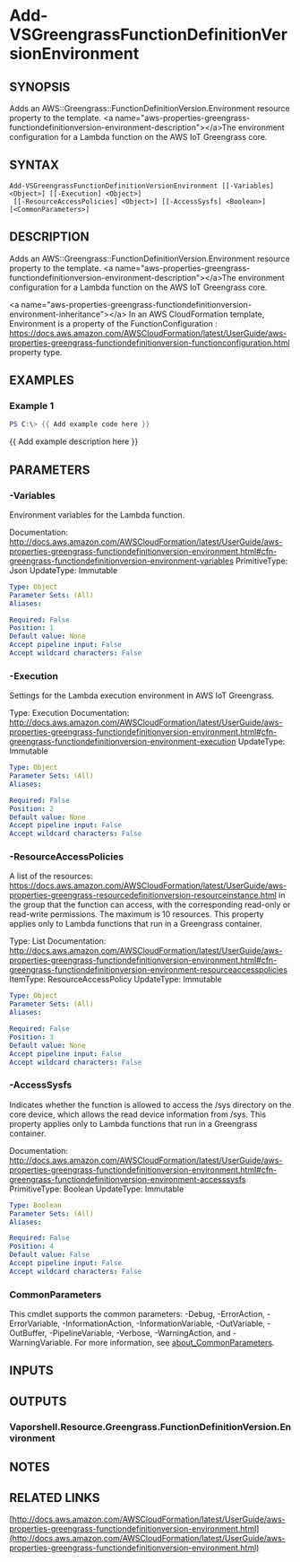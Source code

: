 # Add-VSGreengrassFunctionDefinitionVersionEnvironment

## SYNOPSIS
Adds an AWS::Greengrass::FunctionDefinitionVersion.Environment resource property to the template.
\<a name="aws-properties-greengrass-functiondefinitionversion-environment-description"\>\</a\>The environment configuration for a Lambda function on the AWS IoT Greengrass core.

## SYNTAX

```
Add-VSGreengrassFunctionDefinitionVersionEnvironment [[-Variables] <Object>] [[-Execution] <Object>]
 [[-ResourceAccessPolicies] <Object>] [[-AccessSysfs] <Boolean>] [<CommonParameters>]
```

## DESCRIPTION
Adds an AWS::Greengrass::FunctionDefinitionVersion.Environment resource property to the template.
\<a name="aws-properties-greengrass-functiondefinitionversion-environment-description"\>\</a\>The environment configuration for a Lambda function on the AWS IoT Greengrass core.

\<a name="aws-properties-greengrass-functiondefinitionversion-environment-inheritance"\>\</a\> In an AWS CloudFormation template, Environment is a property of the  FunctionConfiguration : https://docs.aws.amazon.com/AWSCloudFormation/latest/UserGuide/aws-properties-greengrass-functiondefinitionversion-functionconfiguration.html property type.

## EXAMPLES

### Example 1
```powershell
PS C:\> {{ Add example code here }}
```

{{ Add example description here }}

## PARAMETERS

### -Variables
Environment variables for the Lambda function.

Documentation: http://docs.aws.amazon.com/AWSCloudFormation/latest/UserGuide/aws-properties-greengrass-functiondefinitionversion-environment.html#cfn-greengrass-functiondefinitionversion-environment-variables
PrimitiveType: Json
UpdateType: Immutable

```yaml
Type: Object
Parameter Sets: (All)
Aliases:

Required: False
Position: 1
Default value: None
Accept pipeline input: False
Accept wildcard characters: False
```

### -Execution
Settings for the Lambda execution environment in AWS IoT Greengrass.

Type: Execution
Documentation: http://docs.aws.amazon.com/AWSCloudFormation/latest/UserGuide/aws-properties-greengrass-functiondefinitionversion-environment.html#cfn-greengrass-functiondefinitionversion-environment-execution
UpdateType: Immutable

```yaml
Type: Object
Parameter Sets: (All)
Aliases:

Required: False
Position: 2
Default value: None
Accept pipeline input: False
Accept wildcard characters: False
```

### -ResourceAccessPolicies
A list of the resources: https://docs.aws.amazon.com/AWSCloudFormation/latest/UserGuide/aws-properties-greengrass-resourcedefinitionversion-resourceinstance.html in the group that the function can access, with the corresponding read-only or read-write permissions.
The maximum is 10 resources.
This property applies only to Lambda functions that run in a Greengrass container.

Type: List
Documentation: http://docs.aws.amazon.com/AWSCloudFormation/latest/UserGuide/aws-properties-greengrass-functiondefinitionversion-environment.html#cfn-greengrass-functiondefinitionversion-environment-resourceaccesspolicies
ItemType: ResourceAccessPolicy
UpdateType: Immutable

```yaml
Type: Object
Parameter Sets: (All)
Aliases:

Required: False
Position: 3
Default value: None
Accept pipeline input: False
Accept wildcard characters: False
```

### -AccessSysfs
Indicates whether the function is allowed to access the /sys directory on the core device, which allows the read device information from /sys.
This property applies only to Lambda functions that run in a Greengrass container.

Documentation: http://docs.aws.amazon.com/AWSCloudFormation/latest/UserGuide/aws-properties-greengrass-functiondefinitionversion-environment.html#cfn-greengrass-functiondefinitionversion-environment-accesssysfs
PrimitiveType: Boolean
UpdateType: Immutable

```yaml
Type: Boolean
Parameter Sets: (All)
Aliases:

Required: False
Position: 4
Default value: False
Accept pipeline input: False
Accept wildcard characters: False
```

### CommonParameters
This cmdlet supports the common parameters: -Debug, -ErrorAction, -ErrorVariable, -InformationAction, -InformationVariable, -OutVariable, -OutBuffer, -PipelineVariable, -Verbose, -WarningAction, and -WarningVariable. For more information, see [about_CommonParameters](http://go.microsoft.com/fwlink/?LinkID=113216).

## INPUTS

## OUTPUTS

### Vaporshell.Resource.Greengrass.FunctionDefinitionVersion.Environment
## NOTES

## RELATED LINKS

[http://docs.aws.amazon.com/AWSCloudFormation/latest/UserGuide/aws-properties-greengrass-functiondefinitionversion-environment.html](http://docs.aws.amazon.com/AWSCloudFormation/latest/UserGuide/aws-properties-greengrass-functiondefinitionversion-environment.html)

